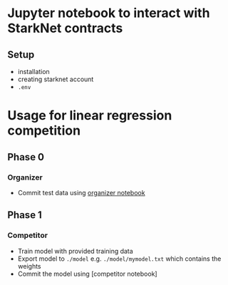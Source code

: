 # Jupyter notebook to interact with StarkNet contracts

## Setup
- installation
- creating starknet account
- `.env`

# Usage for linear regression competition 

## Phase 0
### Organizer
- Commit test data using [organizer notebook](organizer.ipynb)

## Phase 1
### Competitor
- Train model with provided training data
- Export model to `./model` e.g. `./model/mymodel.txt` which contains the weights
- Commit the model using [competitor notebook]
